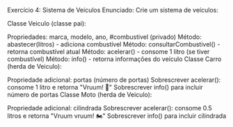 Exercício 4: Sistema de Veículos
Enunciado: Crie um sistema de veículos:

Classe Veiculo (classe pai):

Propriedades: marca, modelo, ano, #combustivel (privado)
Método: abastecer(litros) - adiciona combustível
Método: consultarCombustivel() - retorna combustível atual
Método: acelerar() - consome 1 litro (se tiver combustível)
Método: info() - retorna informações do veículo
Classe Carro (herda de Veiculo):

Propriedade adicional: portas (número de portas)
Sobrescrever acelerar(): consome 1 litro e retorna "Vruum! 🚗"
Sobrescrever info() para incluir número de portas
Classe Moto (herda de Veiculo):

Propriedade adicional: cilindrada
Sobrescrever acelerar(): consome 0.5 litros e retorna "Vruum vruum! 🏍️"
Sobrescrever info() para incluir cilindrada